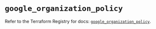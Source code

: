 # `google_organization_policy`

Refer to the Terraform Registry for docs: [`google_organization_policy`](https://registry.terraform.io/providers/hashicorp/google-beta/6.49.0/docs/resources/google_organization_policy).
